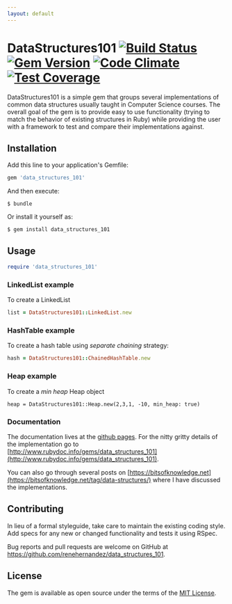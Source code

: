 ```yaml
---
layout: default
---
```

# DataStructures101 [![Build Status](https://travis-ci.org/renehernandez/data_structures_101.svg)](https://travis-ci.org/renehernandez/data_structures_101) [![Gem Version](https://badge.fury.io/rb/data_structures_101.svg)](https://badge.fury.io/rb/data_structures_101) [![Code Climate](https://codeclimate.com/github/renehernandez/data_structures_101/badges/gpa.svg)](https://codeclimate.com/github/renehernandez/data_structures_101) [![Test Coverage](https://codeclimate.com/github/renehernandez/data_structures_101/badges/coverage.svg)](https://codeclimate.com/github/renehernandez/data_structures_101/coverage)

DataStructures101 is a simple gem that groups several implementations of common data structures usually taught in Computer Science courses. The overall goal of the gem is to provide easy to use functionality (trying to match the behavior of existing structures in Ruby) while providing the user with a framework to test and compare their implementations against.

## Installation

Add this line to your application's Gemfile:

```ruby
gem 'data_structures_101'
```

And then execute:

    $ bundle

Or install it yourself as:

    $ gem install data_structures_101

## Usage

```ruby
require 'data_structures_101'
```

### LinkedList example

To create a LinkedList

```ruby
list = DataStructures101::LinkedList.new
```

### HashTable example

To create a hash table using *separate chaining* strategy:

```ruby
hash = DataStructures101::ChainedHashTable.new
```

### Heap example

To create a *min heap* Heap object

```
heap = DataStructures101::Heap.new(2,3,1, -10, min_heap: true)
```

### Documentation

The documentation lives at the [github pages](https://renehernandez.github.io/data_structures_101/). For the nitty gritty details of the implementation go to [http://www.rubydoc.info/gems/data_structures_101](http://www.rubydoc.info/gems/data_structures_101).

You can also go through several posts on [https://bitsofknowledge.net](https://bitsofknowledge.net/tag/data-structures/) where I have discussed the implementations.

## Contributing

In lieu of a formal styleguide, take care to maintain the existing coding style. Add specs for any new or changed functionality and tests it using RSpec.

Bug reports and pull requests are welcome on GitHub at https://github.com/renehernandez/data_structures_101.

## License

The gem is available as open source under the terms of the [MIT License](http://opensource.org/licenses/MIT).

